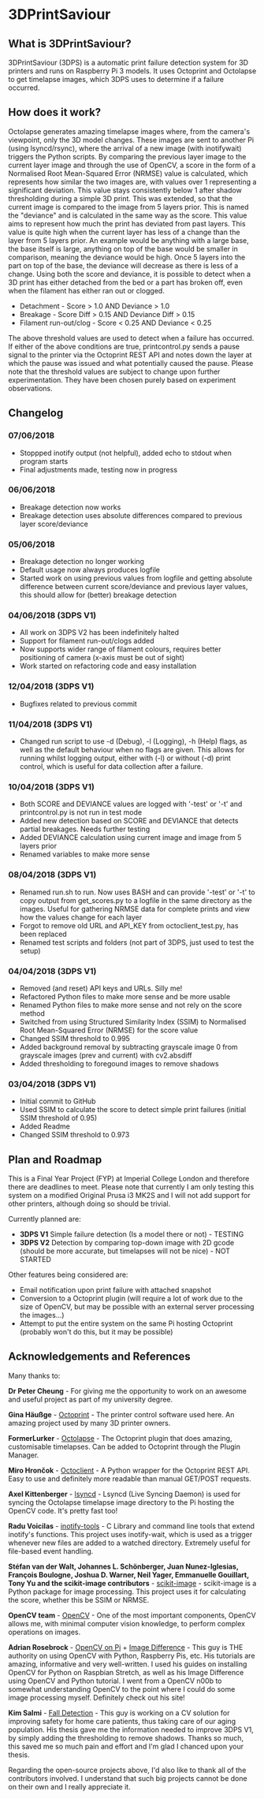# 3DPrintSaviour

## What is 3DPrintSaviour?
3DPrintSaviour (3DPS) is a automatic print failure detection system for 3D printers and runs on Raspberry Pi 3 models. It uses Octoprint and Octolapse to get timelapse images, which 3DPS uses to determine if a failure occurred.

## How does it work?
Octolapse generates amazing timelapse images where, from the camera's viewpoint, only the 3D model changes. These images are sent to another Pi (using lsyncd/rsync), where the arrival of a new image (with inotifywait) triggers the Python scripts. By comparing the previous layer image to the current layer image and through the use of OpenCV, a score in the form of a Normalised Root Mean-Squared Error (NRMSE) value is calculated, which represents how similar the two images are, with values over 1 representing a significant deviation. This value stays consistently below 1 after shadow thresholding during a simple 3D print.
This was extended, so that the current image is compared to the image from 5 layers prior. This is named the "deviance" and is calculated in the same way as the score. This value aims to represent how much the print has deviated from past layers. This value is quite high when the current layer has less of a change than the layer from 5 layers prior. An example would be anything with a large base, the base itself is large, anything on top of the base would be smaller in comparison, meaning the deviance would be high. Once 5 layers into the part on top of the base, the deviance will decrease as there is less of a change.
Using both the score and deviance, it is possible to detect when a 3D print has either detached from the bed or a part has broken off, even when the filament has either ran out or clogged.
* Detachment - Score > 1.0 AND Deviance > 1.0
* Breakage - Score Diff > 0.15 AND Deviance Diff > 0.15
* Filament run-out/clog - Score < 0.25 AND Deviance < 0.25

The above threshold values are used to detect when a failure has occurred. If either of the above conditions are true, printcontrol.py sends a pause signal to the printer via the Octoprint REST API and notes down the layer at which the pause was issued and what potentially caused the pause.
Please note that the threshold values are subject to change upon further experimentation. They have been chosen purely based on experiment observations.

## Changelog
### 07/06/2018
* Stoppped inotify output (not helpful), added echo to stdout when program starts
* Final adjustments made, testing now in progress
### 06/06/2018
* Breakage detection now works
* Breakage detection uses absolute differences compared to previous layer score/deviance
### 05/06/2018
* Breakage detection no longer working
* Default usage now always produces logfile
* Started work on using previous values from logfile and getting absolute difference between current score/deviance and previous layer values, this should allow for (better) breakage detection
### 04/06/2018 (3DPS V1)
* All work on 3DPS V2 has been indefinitely halted
* Support for filament run-out/clogs added
* Now supports wider range of filament colours, requires better positioning of camera (x-axis must be out of sight)
* Work started on refactoring code and easy installation
### 12/04/2018 (3DPS V1)
* Bugfixes related to previous commit
### 11/04/2018 (3DPS V1)
* Changed run script to use -d (Debug), -l (Logging), -h (Help) flags, as well as the default behaviour when no flags are given. This allows for running whilst logging output, either with (-l) or without (-d) print control, which is useful for data collection after a failure.
### 10/04/2018 (3DPS V1)
* Both SCORE and DEVIANCE values are logged with '-test' or '-t' and printcontrol.py is not run in test mode
* Added new detection based on SCORE and DEVIANCE that detects partial breakages. Needs further testing
* Added DEVIANCE calculation using current image and image from 5 layers prior
* Renamed variables to make more sense
### 08/04/2018 (3DPS V1)
* Renamed run.sh to run. Now uses BASH and can provide '-test' or '-t' to copy output from get\_scores.py to a logfile in the same directory as the images. Useful for gathering NRMSE data for complete prints and view how the values change for each layer
* Forgot to remove old URL and API\_KEY from octoclient\_test.py, has been replaced
* Renamed test scripts and folders (not part of 3DPS, just used to test the setup) 

### 04/04/2018 (3DPS V1)
* Removed (and reset) API keys and URLs. Silly me!
* Refactored Python files to make more sense and be more usable
* Renamed Python files to make more sense and not rely on the score method
* Switched from using Structured Similarity Index (SSIM) to Normalised Root Mean-Squared Error (NRMSE) for the score value
* Changed SSIM threshold to 0.995
* Added background removal by subtracting grayscale image 0 from grayscale images (prev and current) with cv2.absdiff
* Added thresholding to foregound images to remove shadows

### 03/04/2018 (3DPS V1)
* Initial commit to GitHub
* Used SSIM to calculate the score to detect simple print failures (initial SSIM threshold of 0.95)
* Added Readme
* Changed SSIM threshold to 0.973

## Plan and Roadmap
This is a Final Year Project (FYP) at Imperial College London and therefore there are deadlines to meet. Please note that currently I am only testing this system on a modified Original Prusa i3 MK2S and I will not add support for other printers, although doing so should be trivial.

Currently planned are:
* **3DPS V1** Simple failure detection (Is a model there or not) - TESTING
* **3DPS V2** Detection by comparing top-down image with 2D gcode (should be more accurate, but timelapses will not be nice) - NOT STARTED

Other features being considered are:
* Email notification upon print failure with attached snapshot
* Conversion to a Octoprint plugin (will require a lot of work due to the size of OpenCV, but may be possible with an external server processing the images...)
* Attempt to put the entire system on the same Pi hosting Octoprint (probably won't do this, but it may be possible)

## Acknowledgements and References

Many thanks to:

**Dr Peter Cheung** - For giving me the opportunity to work on an awesome and useful project as part of my university degree.

**Gina Häußge** - [Octoprint](https://octoprint.org/) - The printer control software used here. An amazing project used by many 3D printer owners.

**FormerLurker** - [Octolapse](https://github.com/FormerLurker/Octolapse) - The Octoprint plugin that does amazing, customisable timelapses. Can be added to Octoprint through the Plugin Manager.

**Miro Hrončok** - [Octoclient](https://github.com/hroncok/octoclient) - A Python wrapper for the Octoprint REST API. Easy to use and definitely more readable than manual GET/POST requests.

**Axel Kittenberger** - [lsyncd](https://github.com/axkibe/lsyncd) - Lsyncd (Live Syncing Daemon) is used for syncing the Octolapse timelapse image directory to the Pi hosting the OpenCV code. It's pretty fast too!

**Radu Voicilas** - [inotify-tools](https://github.com/rvoicilas/inotify-tools) - C Library and command line tools that extend inotify's functions. This project uses inotify-wait, which is used as a trigger whenever new files are added to a watched directory. Extremely useful for file-based event handling.

**Stéfan van der Walt, Johannes L. Schönberger, Juan Nunez-Iglesias, François Boulogne, Joshua D. Warner, Neil Yager, Emmanuelle Gouillart, Tony Yu and the scikit-image contributors** - [scikit-image](http://scikit-image.org/) - scikit-image is a Python package for image processing. This project uses it for calculating the score, whether this be SSIM or NRMSE.

**OpenCV team** - [OpenCV](https://opencv.org/) - One of the most important components, OpenCV allows me, with minimal computer vision knowledge, to perform complex operations on images.

**Adrian Rosebrock** - [OpenCV on Pi](https://www.pyimagesearch.com/2017/09/04/raspbian-stretch-install-opencv-3-python-on-your-raspberry-pi/) + [Image Difference](https://www.pyimagesearch.com/2017/06/19/image-difference-with-opencv-and-python/) - This guy is THE authority on using OpenCV with Python, Raspberry Pis, etc. His tutorials are amazing, informative and very well-written. I used his guides on installing OpenCV for Python on Raspbian Stretch, as well as his Image Difference using OpenCV and Python tutorial. I went from a OpenCV n00b to somewhat understanding OpenCV to the point where I could do some image processing myself. Definitely check out his site!

**Kim Salmi** - [Fall Detection](https://github.com/infr/falldetector-public/blob/master/thesis.md) - This guy is working on a CV solution for improving safety for home care patients, thus taking care of our aging population. His thesis gave me the information needed to improve 3DPS V1, by simply adding the thresholding to remove shadows. Thanks so much, this saved me so much pain and effort and I'm glad I chanced upon your thesis.

Regarding the open-source projects above, I'd also like to thank all of the contributors involved. I understand that such big projects cannot be done on their own and I really appreciate it.  
